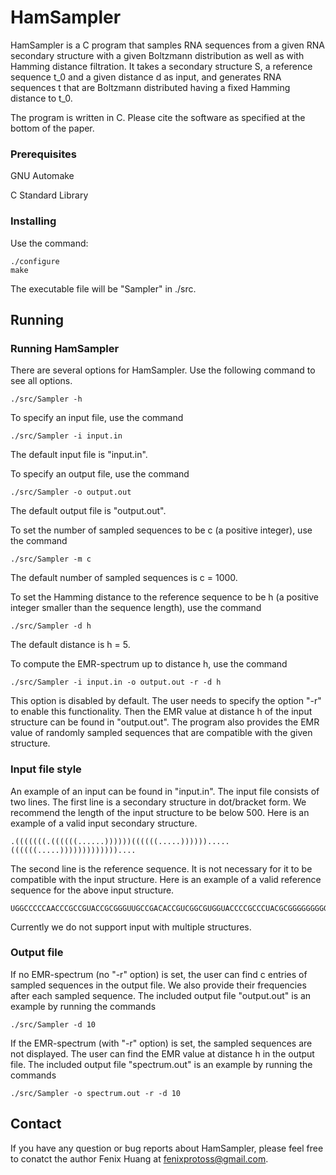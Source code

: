 # HamSampler

HamSampler is a C program that samples RNA sequences from a given RNA secondary structure with a given Boltzmann distribution as well as with Hamming distance filtration. It takes a secondary structure S, a reference sequence t_0 and a given distance d as input, and generates RNA sequences t that are Boltzmann distributed having a fixed Hamming distance to t_0. 

The program is written in C. Please cite the software as specified at the bottom of the paper. 


### Prerequisites

GNU Automake

C Standard Library


### Installing

Use the command: 

```
./configure
make
```
The executable file will be "Sampler" in ./src. 


## Running 

### Running HamSampler 

There are several options for HamSampler. Use the following command to see all options. 
```
./src/Sampler -h  
```

To specify an input file, use the command
```
./src/Sampler -i input.in 
```
The default input file is "input.in". 

To specify an output file, use the command
```
./src/Sampler -o output.out 
```
The default output file is "output.out". 

To set the number of sampled sequences to be c (a positive integer), use the command
```
./src/Sampler -m c
```
The default number of sampled sequences is c = 1000. 

To set the Hamming distance to the reference sequence to be h (a positive integer smaller than the sequence length), use the command
```
./src/Sampler -d h 
```
The default distance is h = 5. 

To compute the EMR-spectrum up to distance h, use the command
```
./src/Sampler -i input.in -o output.out -r -d h 
```
This option is disabled by default. The user needs to specify the option "-r" to enable this functionality. Then the EMR value at distance h of the input structure can be found in "output.out". The program also provides the EMR value of randomly sampled sequences that are compatible with the given structure. 

### Input file style

An example of an input can be found in "input.in". The input file consists of two lines. The first line is a secondary structure in dot/bracket form. We recommend the length of the input structure to be below 500. Here is an example of a valid input secondary structure.  
```
.(((((((.((((((......))))))((((((.....)))))).....((((((.....)))))))))))))....
```

The second line is the reference sequence. It is not necessary for it to be compatible with the input structure. 
Here is an example of a valid reference sequence for the above input structure.  
```
UGGCCCCCAACCCGCCGUACCGCGGGUUGCCGACACCGUCGGCGUGGUACCCCGCCCUACGCGGGGGGGGGCCCCAC
```

Currently we do not support input with multiple structures. 

### Output file

If no EMR-spectrum (no "-r" option) is set, the user can find c entries of sampled sequences in the output file. We also provide their frequencies after each sampled sequence. The included output file "output.out" is an example by running the commands
```
./src/Sampler -d 10 
```

If the EMR-spectrum (with "-r" option) is set, the sampled sequences are not displayed. The user can find the EMR value at distance h in the output file. The included output file "spectrum.out" is an example by running the commands
```
./src/Sampler -o spectrum.out -r -d 10 
```


## Contact

If you have any question or bug reports about HamSampler, please feel free to conatct the author Fenix Huang at fenixprotoss@gmail.com.  




